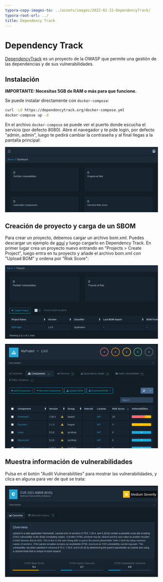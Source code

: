 ```yaml
---
typora-copy-images-to: ../assets/images/2022-02-22-DependencyTrack/
typora-root-url: ../
title: Dependency Track
---
```


# Dependency Track

[DependencyTrack](https://dependencytrack.org/) es un proyecto de la OWASP que permite una gestión de las dependencias y de sus vulnerabilidades.

## Instalación

**IMPORTANTE: Necesitas 5GB de RAM o más para que funcione.**

Se puede instalar directamente con `docker-compose`:

```bash
curl -LO https://dependencytrack.org/docker-compose.yml
docker-compose up -d
```

En el archivo `docker-compose` se puede ver el puerto donde escucha el servicio (por defecto 8080). Abre el navegador y te pide login, por defecto "admin, admin", luego te pedirá cambiar la contraseña y al final llegas a la pantalla principal:

![image-20220222172100480](/assets/images/2022-02-22-DependencyTrack/image-20220222172100480.png)

## Creación de proyecto y carga de un SBOM

Para crear un proyecto, debemos cargar un archivo bom.xml. Puedes descargar un ejemplo de [aquí](https://github.com/CycloneDX/bom-examples/tree/master/SBOM) y luego cargarlo en Dependency Track. En primer lugar crea un proyecto nuevo entrando en "Projects > Create Project", luego entra en tu proyecto y añade el archivo bom.xml con "Upload BOM" y ordena por "Risk Score":

![image-20220222172645992](/assets/images/2022-02-22-DependencyTrack/image-20220222172645992.png)

![image-20220222173640435](/assets/images/2022-02-22-DependencyTrack/image-20220222173640435.png)

## Muestra información de vulnerabilidades

Pulsa en el botón "Audit Vulnerabilities" para mostrar las vulnerabilidades, y clica en alguna para ver de qué se trata:

![image-20220222174218810](/assets/images/2022-02-22-DependencyTrack/image-20220222174218810.png)
